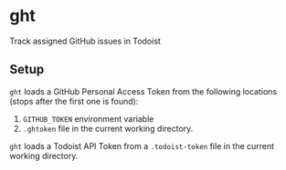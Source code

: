 <!--
SPDX-FileCopyrightText: 2022 Greg Back <git@gregback.net>
SPDX-License-Identifier: CC-BY-SA-4.0
-->
# ght

Track assigned GitHub issues in Todoist

## Setup

`ght` loads a GitHub Personal Access Token from the following locations (stops
after the first one is found):

1. `GITHUB_TOKEN` environment variable
1. `.ghtoken` file in the current working directory.

`ght` loads a Todoist API Token from a `.todoist-token` file in the current
working directory.
